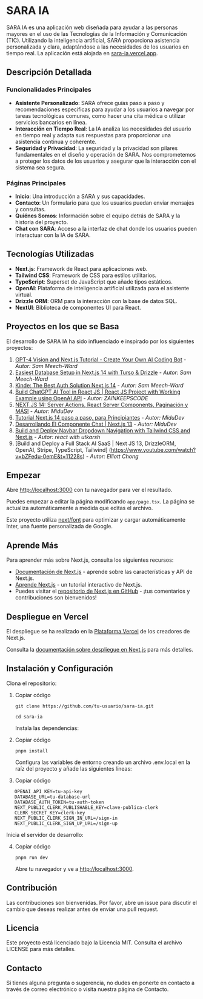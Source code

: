 # SARA IA

SARA IA es una aplicación web diseñada para ayudar a las personas mayores en el uso de las Tecnologías de la Información y Comunicación (TIC). Utilizando la inteligencia artificial, SARA proporciona asistencia personalizada y clara, adaptándose a las necesidades de los usuarios en tiempo real. La aplicación está alojada en [sara-ia.vercel.app](https://sara-ia.vercel.app/).

## Descripción Detallada

### Funcionalidades Principales

- **Asistente Personalizado**: SARA ofrece guías paso a paso y recomendaciones específicas para ayudar a los usuarios a navegar por tareas tecnológicas comunes, como hacer una cita médica o utilizar servicios bancarios en línea.
- **Interacción en Tiempo Real**: La IA analiza las necesidades del usuario en tiempo real y adapta sus respuestas para proporcionar una asistencia continua y coherente.
- **Seguridad y Privacidad**: La seguridad y la privacidad son pilares fundamentales en el diseño y operación de SARA. Nos comprometemos a proteger los datos de los usuarios y asegurar que la interacción con el sistema sea segura.

### Páginas Principales

- **Inicio**: Una introducción a SARA y sus capacidades.
- **Contacto**: Un formulario para que los usuarios puedan enviar mensajes y consultas.
- **Quiénes Somos**: Información sobre el equipo detrás de SARA y la historia del proyecto.
- **Chat con SARA**: Acceso a la interfaz de chat donde los usuarios pueden interactuar con la IA de SARA.

## Tecnologías Utilizadas

- **Next.js**: Framework de React para aplicaciones web.
- **Tailwind CSS**: Framework de CSS para estilos utilitarios.
- **TypeScript**: Superset de JavaScript que añade tipos estáticos.
- **OpenAI**: Plataforma de inteligencia artificial utilizada para el asistente virtual.
- **Drizzle ORM**: ORM para la interacción con la base de datos SQL.
- **NextUI**: Biblioteca de componentes UI para React.

## Proyectos en los que se Basa

El desarrollo de SARA IA ha sido influenciado e inspirado por los siguientes proyectos:

1. [GPT-4 Vision and Next.js Tutorial - Create Your Own AI Coding Bot](https://www.youtube.com/watch?v=z9PF8NdM4XU&t) - *Autor: Sam Meech-Ward*
2. [Easiest Database Setup in Next.js 14 with Turso & Drizzle](https://www.youtube.com/watch?v=4ZhtoOFKFP8&t) - *Autor: Sam Meech-Ward*
3. [Kinde: The Best Auth Solution Next.js 14](https://www.youtube.com/watch?v=sjcLxYbw5BQ&t) - *Autor: Sam Meech-Ward*
4. [Build ChatGPT AI Tool in React JS | React JS Project with Working Example using OpenAI API](https://www.youtube.com/watch?v=vAO1fxifJIs) - *Autor: ZAINKEEPSCODE*
5. [NEXT.JS 14: Server Actions, React Server Components, Paginación y MÁS!](https://www.youtube.com/watch?v=m6KESRxAdK4) - *Autor: MiduDev*
6. [Tutorial Next.js 14 paso a paso, para Principiantes](https://www.youtube.com/watch?v=jMy4pVZMyLM) - *Autor: MiduDev*
7. [Desarrollando El Componente Chat | Next.js 13](https://www.youtube.com/watch?v=soJU2_SKy1I&t) - *Autor: MiduDev*
8. [Build and Deploy Navbar Dropdown Navigation with Tailwind CSS and Next.js](https://youtu.be/lo_BJ6dl7fw?t=571) - *Autor: react with utkarsh*
9. [Build and Deploy a Full Stack AI SaaS | Next JS 13, DrizzleORM, OpenAI, Stripe, TypeScript, Tailwind] (https://www.youtube.com/watch?v=bZFedu-0emE&t=11228s) - *Autor: Elliott Chong*

## Empezar

Abre [http://localhost:3000](http://localhost:3000) con tu navegador para ver el resultado.

Puedes empezar a editar la página modificando `app/page.tsx`. La página se actualiza automáticamente a medida que editas el archivo.

Este proyecto utiliza [next/font](https://nextjs.org/docs/basic-features/font-optimization) para optimizar y cargar automáticamente Inter, una fuente personalizada de Google.

## Aprende Más

Para aprender más sobre Next.js, consulta los siguientes recursos:

- [Documentación de Next.js](https://nextjs.org/docs) - aprende sobre las características y API de Next.js.
- [Aprende Next.js](https://nextjs.org/learn) - un tutorial interactivo de Next.js.
- Puedes visitar el [repositorio de Next.js en GitHub](https://github.com/vercel/next.js/) - ¡tus comentarios y contribuciones son bienvenidos!

## Despliegue en Vercel

El despliegue se ha realizado en la [Plataforma Vercel](https://vercel.com/new?utm_medium=default-template&filter=next.js&utm_source=create-next-app&utm_campaign=create-next-app-readme) de los creadores de Next.js.

Consulta la [documentación sobre despliegue en Next.js](https://nextjs.org/docs/deployment) para más detalles.

## Instalación y Configuración

Clona el repositorio:

1. Copiar código

    ```console
    git clone https://github.com/tu-usuario/sara-ia.git
    ```

    ```console
    cd sara-ia
    ```

    Instala las dependencias:

2. Copiar código  

    ```console
    pnpm install
    ```  

    Configura las variables de entorno creando un archivo .env.local en la raíz del proyecto y añade las siguientes líneas:

3. Copiar código  

```console
   OPENAI_API_KEY=tu-api-key  
   DATABASE_URL=tu-database-url  
   DATABASE_AUTH_TOKEN=tu-auth-token  
   NEXT_PUBLIC_CLERK_PUBLISHABLE_KEY=clave-publica-clerk
   CLERK_SECRET_KEY=clerk-key
   NEXT_PUBLIC_CLERK_SIGN_IN_URL=/sign-in
   NEXT_PUBLIC_CLERK_SIGN_UP_URL=/sign-up
```

   Inicia el servidor de desarrollo:

4. Copiar código  

    ```console
    pnpm run dev 
    ```

    Abre tu navegador y ve a <http://localhost:3000>.

## Contribución

Las contribuciones son bienvenidas. Por favor, abre un issue para discutir el cambio que deseas realizar antes de enviar una pull request.

## Licencia

Este proyecto está licenciado bajo la Licencia MIT. Consulta el archivo LICENSE para más detalles.

## Contacto

Si tienes alguna pregunta o sugerencia, no dudes en ponerte en contacto a través de correo electrónico o visita nuestra página de Contacto.

